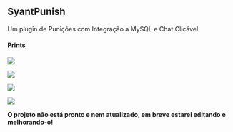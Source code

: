 

## SyantPunish

Um plugin de Punições com Integração a MySQL e Chat Clicável






#### Prints
[![](https://media.discordapp.net/attachments/1090480199528882307/1091428453540167852/image.png)](https://media.discordapp.net/attachments/1090480199528882307/1091428453540167852/image.png)

[![](https://media.discordapp.net/attachments/1090480199528882307/1091428855115423894/image.png)](https://media.discordapp.net/attachments/1090480199528882307/1091428855115423894/image.png)

[![](https://media.discordapp.net/attachments/1090480199528882307/1091429896322031687/image.png)](https://media.discordapp.net/attachments/1090480199528882307/1091429896322031687/image.png)


[![](https://media.discordapp.net/attachments/1090480199528882307/1091432008217018398/image.png)](https://media.discordapp.net/attachments/1090480199528882307/1091432008217018398/image.png)


**O projeto não está pronto e nem atualizado, em breve estarei editando e melhorando-o!**
